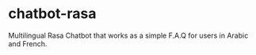 # chatbot-rasa
Multilingual Rasa Chatbot that works as a simple F.A.Q for users in Arabic and French.
